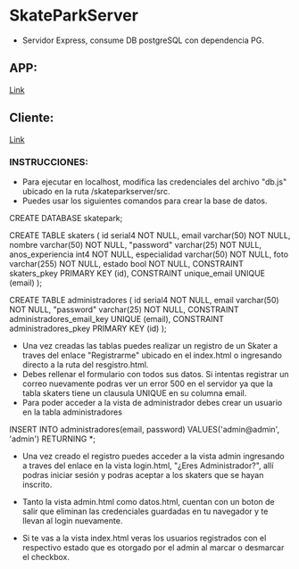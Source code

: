 # SkateParkServer
 - Servidor Express, consume DB postgreSQL con dependencia PG.

## APP:
<a href="https://wilper591.github.io/SkateParkClient/">Link</a>

## Cliente:
<a href="https://github.com/Wilper591/SkateParkClient">Link</a>

### INSTRUCCIONES:
 - Para ejecutar en localhost, modifica las credenciales del archivo "db.js" ubicado en la ruta /skateparkserver/src.
 - Puedes usar los siguientes comandos para crear la base de datos.

CREATE DATABASE skatepark;

CREATE TABLE skaters (
	id serial4 NOT NULL,
	email varchar(50) NOT NULL,
	nombre varchar(50) NOT NULL,
	"password" varchar(25) NOT NULL,
	anos_experiencia int4 NOT NULL,
	especialidad varchar(50) NOT NULL,
	foto varchar(255) NOT NULL,
	estado bool NOT NULL,
	CONSTRAINT skaters_pkey PRIMARY KEY (id),
	CONSTRAINT unique_email UNIQUE (email)
);

CREATE TABLE administradores (
	id serial4 NOT NULL,
	email varchar(50) NOT NULL,
	"password" varchar(25) NOT NULL,
	CONSTRAINT administradores_email_key UNIQUE (email),
	CONSTRAINT administradores_pkey PRIMARY KEY (id)
);
 - Una vez creadas las tablas puedes realizar un registro de un Skater a traves del enlace "Registrarme" ubicado en el index.html o ingresando directo a la ruta del resgistro.html.
 - Debes rellenar el formulario con todos sus datos. Si intentas registrar un correo nuevamente podras ver un error 500 en el servidor ya que la tabla skaters tiene un clausula UNIQUE en su columna email.
 - Para poder acceder a la vista de administrador debes crear un usuario en la tabla administradores

INSERT INTO administradores(email, password) VALUES('admin@admin', 'admin') RETURNING *;

 - Una vez creado el registro puedes acceder a la vista admin ingresando a traves del enlace en la vista login.html, "¿Eres Administrador?", allí podras iniciar sesión y podras aceptar a los skaters que se hayan inscrito.

 - Tanto la vista admin.html como datos.html, cuentan con un boton de salir que eliminan las credenciales guardadas en tu navegador y te llevan al login nuevamente.

 - Si te vas a la vista index.html veras los usuarios registrados con el respectivo estado que es otorgado por el admin al marcar o desmarcar el checkbox.
